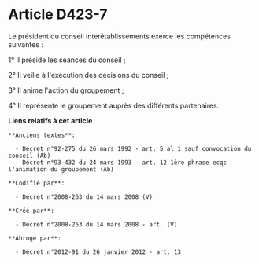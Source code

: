 # Article D423-7

Le président du conseil interétablissements exerce les compétences suivantes :

1° Il préside les séances du conseil ;

2° Il veille à l'exécution des décisions du conseil ;

3° Il anime l'action du groupement ;

4° Il représente le groupement auprès des différents partenaires.

**Liens relatifs à cet article**

	**Anciens textes**:

	  - Décret n°92-275 du 26 mars 1992 - art. 5 al 1 sauf convocation du conseil (Ab)
	  - Décret n°93-432 du 24 mars 1993 - art. 12 1ère phrase ecqc l'animation du groupement (Ab)

	**Codifié par**:

	  - Décret n°2008-263 du 14 mars 2008 (V)

	**Créé par**:

	  - Décret n°2008-263 du 14 mars 2008 - art. (V)

	**Abrogé par**:

	  - Décret n°2012-91 du 26 janvier 2012 - art. 13
